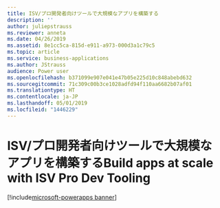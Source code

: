 ```yaml
---
title: ISV/プロ開発者向けツールで大規模なアプリを構築する
description: ''
author: juliepstrauss
ms.reviewer: anneta
ms.date: 04/26/2019
ms.assetid: 8e1cc5ca-815d-e911-a973-000d3a1c79c5
ms.topic: article
ms.service: business-applications
ms.author: JStrauss
audience: Power user
ms.openlocfilehash: b371099e907e041e47b05e225d10c848abebd632
ms.sourcegitcommit: 71c309c00b3ce1028adfd94f110aa6682b07af01
ms.translationtype: HT
ms.contentlocale: ja-JP
ms.lasthandoff: 05/01/2019
ms.locfileid: "1446229"
---
```

# <a name="build-apps-at-scale-with-isv-pro-dev-tooling"></a><span data-ttu-id="229f5-102">ISV/プロ開発者向けツールで大規模なアプリを構築する</span><span class="sxs-lookup"><span data-stu-id="229f5-102">Build apps at scale with ISV Pro Dev Tooling</span></span>

[!include[microsoft-powerapps banner](../includes/microsoft-powerapps.md)]


